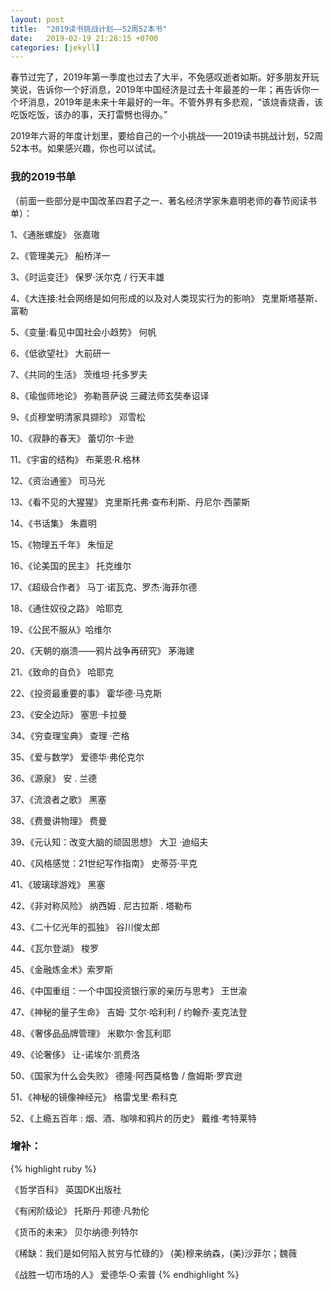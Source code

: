 ```yaml
---
layout: post
title:  "2019读书挑战计划——52周52本书"
date:   2019-02-19 21:28:15 +0700
categories: [jekyll]
---
```

春节过完了，2019年第一季度也过去了大半，不免感叹逝者如斯。好多朋友开玩笑说，告诉你一个好消息，2019年中国经济是过去十年最差的一年；再告诉你一个坏消息，2019年是未来十年最好的一年。不管外界有多悲观，“该烧香烧香，该吃饭吃饭，该办的事，天打雷劈也得办。”

2019年六哥的年度计划里，要给自己的一个小挑战——2019读书挑战计划，52周52本书。如果感兴趣，你也可以试试。

<h3>我的2019书单</h3>
（前面一些部分是中国改革四君子之一、著名经济学家朱嘉明老师的春节阅读书单）：



1、《通胀螺旋》 张嘉璈

2、《管理美元》 船桥洋一

3、《时运变迁》 保罗·沃尔克 / 行天丰雄

4、《大连接:社会网络是如何形成的以及对人类现实行为的影响》 克里斯塔基斯、富勒

5、《变量:看见中国社会小趋势》 何帆

6、《低欲望社》 大前研一

7、《共同的生活》 茨维坦·托多罗夫

8、《瑜伽师地论》 弥勒菩萨说 三藏法师玄奘奉诏译

9、《贞穆堂明清家具撷珍》 邓雪松

10、《寂静的春天》 蕾切尔·卡逊

11、《宇宙的结构》 布莱恩·R.格林

12、《资治通鉴》 司马光

13、《看不见的大猩猩》 克里斯托弗·查布利斯、丹尼尔·西蒙斯

14、《书话集》 朱嘉明

15、《物理五千年》 朱恒足

16、《论美国的民主》 托克维尔

17、《超级合作者》 马丁·诺瓦克、罗杰·海菲尔德

18、《通住奴役之路》 哈耶克

19、《公民不服从》哈维尔

20、《天朝的崩溃——鸦片战争再研究》 茅海建

21、《致命的自负》 哈耶克

22、《投资最重要的事》 霍华德·马克斯

23、《安全边际》 塞思·卡拉曼

34、《穷查理宝典》 查理 ·芒格

35、《爱与数学》 爱德华·弗伦克尔

36、《源泉》 安 . 兰德

37、《流浪者之歌》 黑塞

38、《费曼讲物理》 费曼

39、《元认知：改变大脑的顽固思想》 大卫 ·迪绍夫

40、《风格感觉：21世纪写作指南》 史蒂芬·平克

41、《玻璃球游戏》 黑塞

42、《非对称风险》 纳西姆 . 尼古拉斯 . 塔勒布

43、《二十亿光年的孤独》 谷川俊太郎

44、《瓦尔登湖》 梭罗

45、《金融炼金术》索罗斯

46、《中国重组：一个中国投资银行家的亲历与思考》 王世渝

47、《神秘的量子生命》 吉姆· 艾尔·哈利利 / 约翰乔·麦克法登

48、《奢侈品品牌管理》 米歇尔·舍瓦利耶

49、《论奢侈》 让-诺埃尔·凯费洛

50、《国家为什么会失败》 德隆·阿西莫格鲁 / 詹姆斯·罗宾逊

51、《神秘的镜像神经元》 格雷戈里·希科克

52、《上瘾五百年 : 烟、酒、咖啡和鸦片的历史》 戴维·考特莱特

<h3>增补：</h3>

{% highlight ruby %}

《哲学百科》 英国DK出版社

《有闲阶级论》 托斯丹·邦德·凡勃伦

《货币的未来》 贝尔纳德·列特尔

《稀缺：我们是如何陷入贫穷与忙碌的》 (美)穆来纳森，(美)沙菲尔；魏薇

《战胜一切市场的人》 爱德华·O·索普
{% endhighlight %}

